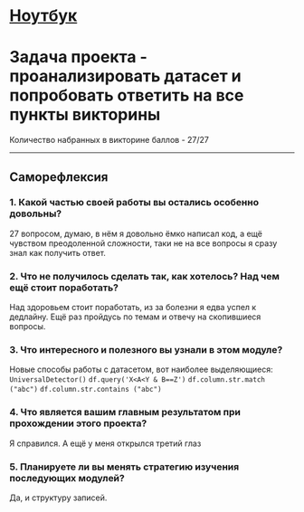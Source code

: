 # [Ноутбук](https://github.com/Sly-Dog/skillfactory_rds/blob/main/module_1/Movies_IMBD_v4.1_TEMPLATE.ipynb)

# Задача проекта - проанализировать датасет и попробовать ответить на все пункты викторины

 Количество набранных в викторине баллов - 27/27

---
 ## Саморефлексия
 ### 1. Какой частью своей работы вы остались особенно довольны?
 
 27 вопросом, думаю, в нём я довольно ёмко написал код, а ещё чувством преодоленной сложности,
 таки не на все вопросы я сразу знал как получить ответ.
 
 ### 2. Что не получилось сделать так, как хотелось? Над чем ещё стоит поработать?
 
 Над здоровьем стоит поработать, из за болезни я едва успел к дедлайну. Ещё раз пройдусь по 
 темам и отвечу на скопившиеся вопросы.

 
 ### 3. Что интересного и полезного вы узнали в этом модуле?
 
Новые способы работы с датасетом, вот наиболее выделяющиеся:
 `UniversalDetector()`
 `df.query('X<A<Y & B==Z')`
 `df.column.str.match ("abc")`
 `df.column.str.contains ("abc")`

 ### 4. Что является вашим главным результатом при прохождении этого проекта?
 
 Я справился. А ещё у меня открылся третий глаз

 ### 5. Планируете ли вы менять стратегию изучения последующих модулей?

 Да, и структуру записей.


